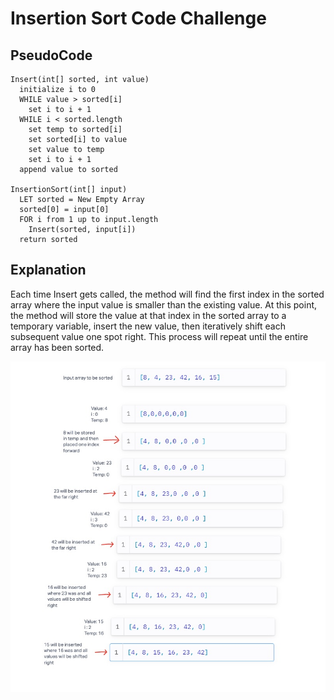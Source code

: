 # Insertion Sort Code Challenge

## PseudoCode

```agsl
Insert(int[] sorted, int value)
  initialize i to 0
  WHILE value > sorted[i]
    set i to i + 1
  WHILE i < sorted.length
    set temp to sorted[i]
    set sorted[i] to value
    set value to temp
    set i to i + 1
  append value to sorted

InsertionSort(int[] input)
  LET sorted = New Empty Array
  sorted[0] = input[0]
  FOR i from 1 up to input.length
    Insert(sorted, input[i])
  return sorted
```

## Explanation

Each time Insert gets called, the method will find the first index in the sorted array where the input value is smaller than the existing value.
At this point, the method will store the value at that index in the sorted array to a temporary variable, insert the new value, then iteratively shift
each subsequent value one spot right.  This process will repeat until the entire array has been sorted.

![Visual](InsertionSort.jpg)

